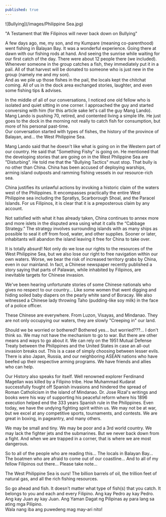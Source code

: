 ```yaml
---
published: true
---
```

![Bullying](/images/Philippine Sea.jpg)

"A Testament that We Filipinos will never back down on Bullying"

A few days ago, me, my son, and my Kumpare (meaning co-parenthood) went fishing in Balayan Bay. 
It was a wonderful experience. Going there at dawn with our fishing rods at hand. And seeing the sunrise while waiting for our first catch of the day.
There were about 12 people there (we included). 
Whenever someone in the group catches a fish, they immediately put it in a pail. 
All of that harvest will be donated to someone who is just new in the group (namely me and my son).  
And as we pile up those fishes in the pail, the locals kept the chitchat coming. All of us in the dock area exchanged stories, laughter, and even some fishing tips & advises.

In the middle of all of our conversations, I noticed one old fellow who is isolated and quiet sitting in one corner. 
I approached the guy and started conversing with him (for this article sake let's call the guy Mang Lando). 
Mang Lando is pushing 70, retired, and contented living a simple life. 
He just goes to the dock in the morning not really to catch fish for consumption, but more of his personal past-time.  
Our conversation started with types of fishes, the history of the province of Balayan, and... 
the West Philippine Sea.

Mang Lando said that he doesn't like what is going on in the Western part of our country. He said that "Something Fishy" is going on.
He mentioned that the developing stories that are going on in the West Philippine Sea are "Disturbing". 
He told me that the "Bullying Tactics" must stop.
That bully is no other than China. 
China has been accused of deploying warships, arming island outposts and ramming fishing vessels in our resource-rich sea.

China justifies its unlawful actions by invoking a historic claim of the waters west of the Philippines. It encompasses practically the entire West Philippine sea including the Spratlys, Scarborough Shoal, and the Paracel Islands.
For us Filipinos, it is clear that it is a preposterous claim by any account.

Not satisfied with what it has already taken, China continues to annex more and more islets in the disputed area using what it calls the “Cabbage Strategy.” 
The strategy involves surrounding islands with as many ships as possible to seal it off from food, water, and other supplies. Sooner or later, inhabitants will abandon the island leaving it free for China to take over.

It is totally absurd! 
Not only do we lose our rights to the resources of the West Philippine Sea, but we also lose our right to free navigation within our own waters. 
Worse, we bear the risk of increased territory grabs by China, even in our mainland. 
In fact, a Chinese newspaper recently published a story saying that parts of Palawan, while inhabited by Filipinos, are inevitable targets for Chinese invasion.

We've been hearing unfortunate stories of some Chinese nationals who gives no respect to our country... 
Like some women that went digging and hiding soiled baby diapers on the pearly white sand of Boracay. 
We also witnessed a Chinese lady throwing Taho (pudding-like soy milk) in the face of a police officer. 

These Chinese are everywhere. From Luzon, Visayas, and Mindanao. They are not only occupying our waters, they are slowly "Creeping in" our land.

Should we be worried or bothered? 
Bothered yes... 
but worried???... I don't think so. 
We may not have the mechanism to go to war. But there are other means and ways to go about it. 
We can rely on the 1951 Mutual Defense Treaty between the Philippines and the United States in case an all-out invasion breaks out.  This is a case of simply choosing between lesser evils. 
There is also Japan, Russia, and our neighboring ASEAN nations who have beefed up their respective arming programs. We have friends and allies who can help.

Our History also speaks for itself. 
Well renowned explorer Ferdinand Magellan was killed by a Filipino tribe.
How Muhammad Kudarat successfully fought off Spanish invasions and hindered the spread of Roman Catholicism in the island of Mindanao.
Dr. Jose Rizal's writings and books were his way of supporting his peaceful reform where his 1896 execution helped end the 333 years Spanish rule in the Philippines.
Even today, we have the undying fighting spirit within us. 
We may not be at war, but we excel at any competitive sports, tournaments, and contests. 
We are great in boxing, in pageantry, and many others. 

We may be small and tiny. We may be poor and a 3rd world country. We may lack the fighter jets and the submarines. 
But we never back down from a fight. 
And when we are trapped in a corner, that is where we are most dangerous.

So to all of the people who are reading this...
The locals in Balayan Bay...
The boatmen who are afraid to come out of our coastline... 
And to all of my fellow Filipinos out there... 
Please take note... 

The West Philippine Sea is ours! 
The billion barrels of oil, the trillion feet of natural gas, and all the rich fishing resources. 

So go ahead and fish. It doesn't matter what type of fish(s) that you catch. It belongs to you and each and every Filipino.
Ang kay Pedro ay kay Pedro. Ang kay Juan ay kay Juan. 
Ang Yaman Dagat ng Pilipinas ay para lang sa ating mga Pilipino.  
Wala nang iba ang puwedeng mag may-ari nito!  

